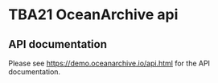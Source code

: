 # TBA21 OceanArchive api

## API documentation
Please see https://demo.oceanarchive.io/api.html for the API documentation.
